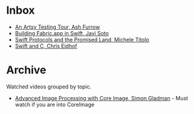 # Inbox

- [An Artsy Testing Tour, Ash Furrow](https://realm.io/news/tryswift-ash-furrow-artsy-testing-tour/)
- [Building Fabric.app in Swift, Javi Soto](https://realm.io/news/slug-javi-soto-building-fabric-in-swift/)
- [Swift Protocols and the Promised Land, Michele Titolo](https://realm.io/news/michele-titolo-swift-protocols-promised-land/)
- [Swift and C, Chris Eidhof](https://realm.io/news/pragma-chris-eidhof-swift-c/)

# Archive

Watched videos grouped by topic.


- [Advanced Image Processing with Core Image, Simon Gladman](https://realm.io/news/tryswift-gladman-simon-advanced-core-image/) - Must watch if you are into CoreImage
